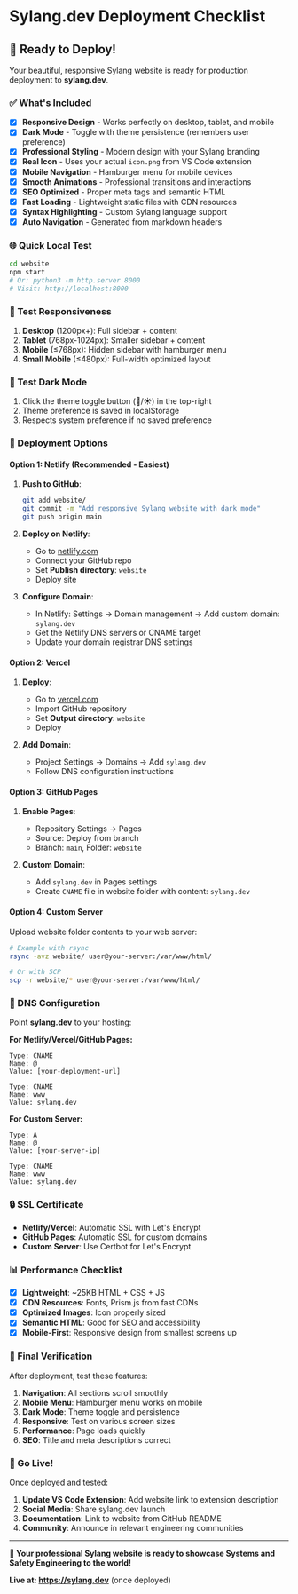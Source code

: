 # Sylang.dev Deployment Checklist

## 🚀 Ready to Deploy!

Your beautiful, responsive Sylang website is ready for production deployment to **sylang.dev**.

### ✅ What's Included

- [x] **Responsive Design** - Works perfectly on desktop, tablet, and mobile
- [x] **Dark Mode** - Toggle with theme persistence (remembers user preference)
- [x] **Professional Styling** - Modern design with your Sylang branding
- [x] **Real Icon** - Uses your actual `icon.png` from VS Code extension
- [x] **Mobile Navigation** - Hamburger menu for mobile devices
- [x] **Smooth Animations** - Professional transitions and interactions
- [x] **SEO Optimized** - Proper meta tags and semantic HTML
- [x] **Fast Loading** - Lightweight static files with CDN resources
- [x] **Syntax Highlighting** - Custom Sylang language support
- [x] **Auto Navigation** - Generated from markdown headers

### 🌐 Quick Local Test

```bash
cd website
npm start
# Or: python3 -m http.server 8000
# Visit: http://localhost:8000
```

### 📱 Test Responsiveness

1. **Desktop** (1200px+): Full sidebar + content
2. **Tablet** (768px-1024px): Smaller sidebar + content
3. **Mobile** (≤768px): Hidden sidebar with hamburger menu
4. **Small Mobile** (≤480px): Full-width optimized layout

### 🌙 Test Dark Mode

1. Click the theme toggle button (🌙/☀️) in the top-right
2. Theme preference is saved in localStorage
3. Respects system preference if no saved preference

### 🚀 Deployment Options

#### Option 1: Netlify (Recommended - Easiest)

1. **Push to GitHub**:
   ```bash
   git add website/
   git commit -m "Add responsive Sylang website with dark mode"
   git push origin main
   ```

2. **Deploy on Netlify**:
   - Go to [netlify.com](https://netlify.com)
   - Connect your GitHub repo
   - Set **Publish directory**: `website`
   - Deploy site

3. **Configure Domain**:
   - In Netlify: Settings → Domain management → Add custom domain: `sylang.dev`
   - Get the Netlify DNS servers or CNAME target
   - Update your domain registrar DNS settings

#### Option 2: Vercel

1. **Deploy**:
   - Go to [vercel.com](https://vercel.com)
   - Import GitHub repository
   - Set **Output directory**: `website`
   - Deploy

2. **Add Domain**:
   - Project Settings → Domains → Add `sylang.dev`
   - Follow DNS configuration instructions

#### Option 3: GitHub Pages

1. **Enable Pages**:
   - Repository Settings → Pages
   - Source: Deploy from branch
   - Branch: `main`, Folder: `website`

2. **Custom Domain**:
   - Add `sylang.dev` in Pages settings
   - Create `CNAME` file in website folder with content: `sylang.dev`

#### Option 4: Custom Server

Upload website folder contents to your web server:

```bash
# Example with rsync
rsync -avz website/ user@your-server:/var/www/html/

# Or with SCP
scp -r website/* user@your-server:/var/www/html/
```

### 🔧 DNS Configuration

Point **sylang.dev** to your hosting:

**For Netlify/Vercel/GitHub Pages:**
```
Type: CNAME
Name: @
Value: [your-deployment-url]

Type: CNAME  
Name: www
Value: sylang.dev
```

**For Custom Server:**
```
Type: A
Name: @
Value: [your-server-ip]

Type: CNAME
Name: www  
Value: sylang.dev
```

### 🔒 SSL Certificate

- **Netlify/Vercel**: Automatic SSL with Let's Encrypt
- **GitHub Pages**: Automatic SSL for custom domains
- **Custom Server**: Use Certbot for Let's Encrypt

### 📊 Performance Checklist

- [x] **Lightweight**: ~25KB HTML + CSS + JS
- [x] **CDN Resources**: Fonts, Prism.js from fast CDNs
- [x] **Optimized Images**: Icon properly sized
- [x] **Semantic HTML**: Good for SEO and accessibility
- [x] **Mobile-First**: Responsive design from smallest screens up

### 🎯 Final Verification

After deployment, test these features:

1. **Navigation**: All sections scroll smoothly
2. **Mobile Menu**: Hamburger menu works on mobile
3. **Dark Mode**: Theme toggle and persistence
4. **Responsive**: Test on various screen sizes
5. **Performance**: Page loads quickly
6. **SEO**: Title and meta descriptions correct

### 🎉 Go Live!

Once deployed and tested:

1. **Update VS Code Extension**: Add website link to extension description
2. **Social Media**: Share sylang.dev launch
3. **Documentation**: Link to website from GitHub README
4. **Community**: Announce in relevant engineering communities

---

**🚀 Your professional Sylang website is ready to showcase Systems and Safety Engineering to the world!**

**Live at: https://sylang.dev** (once deployed) 